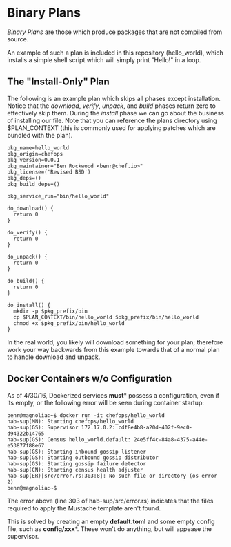 # Binary Plans

*Binary Plans* are those which produce packages that are not compiled from source.  

An example of such a plan is included in this repository (hello_world), which installs a simple shell 
script which will simply print "Hello!" in a loop.  


## The "Install-Only" Plan

The following is an example plan which skips all phases except installation.  Notice that the _download_, _verify_, _unpack_,
and _build_ phases return zero to effectively skip them.  During the _install_ phase we can go about the business
of installing our file.  Note that you can reference the plans directory using $PLAN_CONTEXT (this is commonly used for applying
patches which are bundled with the plan).

```
pkg_name=hello_world
pkg_origin=chefops
pkg_version=0.0.1
pkg_maintainer="Ben Rockwood <benr@chef.io>"
pkg_license=('Revised BSD')
pkg_deps=()
pkg_build_deps=()

pkg_service_run="bin/hello_world"

do_download() {
  return 0
}

do_verify() {
  return 0
}

do_unpack() {
  return 0
}

do_build() {
  return 0
}

do_install() {
  mkdir -p $pkg_prefix/bin
  cp $PLAN_CONTEXT/bin/hello_world $pkg_prefix/bin/hello_world
  chmod +x $pkg_prefix/bin/hello_world
}
```

In the real world, you likely will download something for your plan; therefore work your way backwards from
this example towards that of a normal plan to handle download and unpack.

## Docker Containers w/o Configuration

As of 4/30/16, Dockerized services **must*** possess a configuration, even if its empty, or the following
error will be seen during container startup:

```
benr@magnolia:~$ docker run -it chefops/hello_world 
hab-sup(MN): Starting chefops/hello_world
hab-sup(GS): Supervisor 172.17.0.2: cdf8e4b8-a20d-402f-9ec0-d94322b14765
hab-sup(GS): Census hello_world.default: 24e5ff4c-84a8-4375-a44e-e53877f88e67
hab-sup(GS): Starting inbound gossip listener
hab-sup(GS): Starting outbound gossip distributor
hab-sup(GS): Starting gossip failure detector
hab-sup(CN): Starting census health adjuster
hab-sup(ER)[src/error.rs:303:8]: No such file or directory (os error 2)
benr@magnolia:~$
```

The error above (line 303 of hab-sup/src/error.rs)  indicates that the files required to apply the Mustache
template aren't found.  

This is solved by creating an empty **default.toml** and some empty config file, such as **config/xxx***.  These 
won't do anything, but will appease the supervisor.
